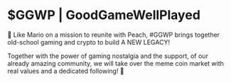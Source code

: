# $GGWP | GoodGameWellPlayed
👾 Like Mario on a mission to reunite with Peach, #GGWP brings together old-school gaming and crypto to build A NEW LEGACY!<br />

Together with the power of gaming nostalgia and the support, of our already amazing community, we will take over the meme coin market with real values and a dedicated following! 🚀
